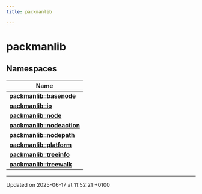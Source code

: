 ```yaml
---
title: packmanlib

---
```


# packmanlib



## Namespaces

| Name           |
| -------------- |
| **[packmanlib::basenode](namespacepackmanlib_1_1basenode.md)**  |
| **[packmanlib::io](namespacepackmanlib_1_1io.md)**  |
| **[packmanlib::node](namespacepackmanlib_1_1node.md)**  |
| **[packmanlib::nodeaction](namespacepackmanlib_1_1nodeaction.md)**  |
| **[packmanlib::nodepath](namespacepackmanlib_1_1nodepath.md)**  |
| **[packmanlib::platform](namespacepackmanlib_1_1platform.md)**  |
| **[packmanlib::treeinfo](namespacepackmanlib_1_1treeinfo.md)**  |
| **[packmanlib::treewalk](namespacepackmanlib_1_1treewalk.md)**  |






-------------------------------

Updated on 2025-06-17 at 11:52:21 +0100